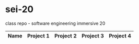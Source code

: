 # sei-20
class repo - software engineering immersive 20

|Name | Project 1 | Project 2 | Project 3 | Project 4 |
| --- | --------- | --------- | --------- | --------- |

